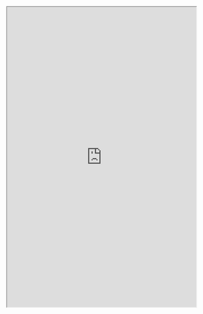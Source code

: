 <iframe
  src="https://atcoder.jp/contests/ABC104/tasks/abc104_a"
  style="width:100%; height:800px;"
></iframe>
